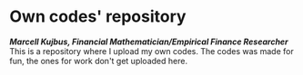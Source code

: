 # Own codes' repository
*__Marcell Kujbus, Financial Mathematician/Empirical Finance Researcher__*
This is a repository where I upload my own codes. The codes was made for fun, the ones for work don't get uploaded here.  

